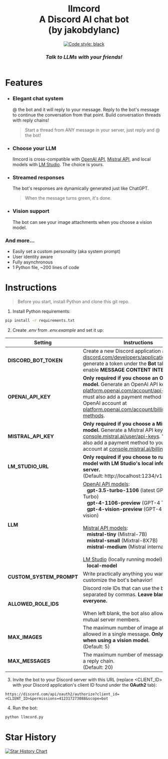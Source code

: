 <h1 align="center">
  llmcord<br>
  A Discord AI chat bot<br>
  (by jakobdylanc)
</h1>

<p align="center">
  <a href="https://github.com/psf/black"><img alt="Code style: black" src="https://img.shields.io/badge/code%20style-black-000000.svg"></a>
</p>

<h3 align="center"><i>
  Talk to LLMs with your friends!
</i></h3>

<p align="center">
  <img src="https://github.com/jakobdylanc/llmcord/assets/38699060/fb6c75c4-f972-452e-a197-e70afd6e7d0c" alt="">
</p>

# Features
- ### Elegant chat system
  @ the bot and it will reply to your message. Reply to the bot's message to continue the conversation from that point. Build conversation threads with reply chains!
  > Start a thread from ANY message in your server, just reply and @ the bot!
 
- ### Choose your LLM
  llmcord is cross-compatible with [OpenAI API](https://platform.openai.com/docs/models), [Mistral API](https://docs.mistral.ai/platform/endpoints), and local models with [LM Studio](https://lmstudio.ai). The choice is yours.

- ### Streamed responses
  The bot's responses are dynamically generated just like ChatGPT.
  > When the message turns green, it's done.

- ### Vision support
  The bot can see your image attachments when you choose a vision model.

### And more...
- Easily set a custom personality (aka system prompt)
- User identity aware
- Fully asynchronous
- 1 Python file, ~200 lines of code

# Instructions
> Before you start, install Python and clone this git repo.
1. Install Python requirements:
```bash
pip install -r requirements.txt
```

2. Create _.env_ from _.env.example_ and set it up:

| Setting | Instructions |
| --- | --- |
| **DISCORD_BOT_TOKEN** | Create a new Discord application at [discord.com/developers/applications](https://discord.com/developers/applications) and generate a token under the **Bot** tab. Also enable **MESSAGE CONTENT INTENT**. |
| **OPENAI_API_KEY** | **Only required if you choose an OpenAI API model.** Generate an OpenAI API key at [platform.openai.com/account/api-keys](https://platform.openai.com/account/api-keys). You must also add a payment method to your OpenAI account at [platform.openai.com/account/billing/payment-methods](https://platform.openai.com/account/billing/payment-methods).|
| **MISTRAL_API_KEY** | **Only required if you choose a Mistral API model.** Generate a Mistral API key at [console.mistral.ai/user/api-keys](https://console.mistral.ai/user/api-keys). You must also add a payment method to your Mistral account at [console.mistral.ai/billing](https://console.mistral.ai/billing).|
| **LM_STUDIO_URL** | **Only required if you choose to run a local model with LM Studio's local inference server.**<br />(Default: http://localhost:1234/v1) |
| **LLM** | [OpenAI API models](https://platform.openai.com/docs/models):<br />&nbsp;&nbsp;&nbsp;**gpt-3.5-turbo-1106** (latest GPT-3.5 Turbo)<br />&nbsp;&nbsp;&nbsp;**gpt-4-1106-preview** (GPT-4 Turbo)<br />&nbsp;&nbsp;&nbsp;**gpt-4-vision-preview** (GPT-4 Turbo with vision)<br /><br />[Mistral API models](https://docs.mistral.ai/platform/endpoints):<br />&nbsp;&nbsp;&nbsp;**mistral-tiny** (Mistral-7B)<br />&nbsp;&nbsp;&nbsp;**mistral-small** (Mixtral-8X7B)<br />&nbsp;&nbsp;&nbsp;**mistral-medium** (Mistral internal prototype)<br /><br />[LM Studio](https://lmstudio.ai) (locally running model):<br />&nbsp;&nbsp;&nbsp;**local-model** |
| **CUSTOM_SYSTEM_PROMPT** | Write practically anything you want to customize the bot's behavior! |
| **ALLOWED_ROLE_IDS** | Discord role IDs that can use the bot, separated by commas. **Leave blank to allow everyone.**<br /><br />When left blank, the bot also allows DMs from mutual server members. |
| **MAX_IMAGES** | The maximum number of image attachments allowed in a single message. **Only applicable when using a vision model.**<br />(Default: 5) |
| **MAX_MESSAGES** | The maximum number of messages allowed in a reply chain.<br />(Default: 20) |

3. Invite the bot to your Discord server with this URL (replace <CLIENT_ID> with your Discord application's client ID found under the **OAuth2** tab):
```plaintext
https://discord.com/api/oauth2/authorize?client_id=<CLIENT_ID>&permissions=412317273088&scope=bot
```

4. Run the bot:
```bash
python llmcord.py
```

# Star History
<a href="https://star-history.com/#jakobdylanc/llmcord&Date">
  <picture>
    <source media="(prefers-color-scheme: dark)" srcset="https://api.star-history.com/svg?repos=jakobdylanc/llmcord&type=Date&theme=dark" />
    <source media="(prefers-color-scheme: light)" srcset="https://api.star-history.com/svg?repos=jakobdylanc/llmcord&type=Date" />
    <img alt="Star History Chart" src="https://api.star-history.com/svg?repos=jakobdylanc/llmcord&type=Date" />
  </picture>
</a>
